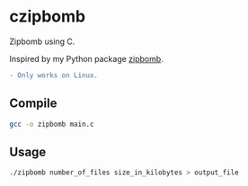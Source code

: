 # czipbomb

Zipbomb using C.

Inspired by my Python package [zipbomb](https://github.com/donno2048/zipbomb).

```diff
- Only works on Linux.
```

## Compile

```sh
gcc -o zipbomb main.c
```

## Usage

```sh
./zipbomb number_of_files size_in_kilobytes > output_file
```
